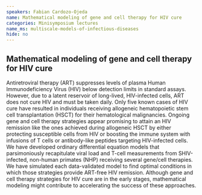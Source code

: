 ```yaml
---
speakers: Fabian Cardozo-Ojeda
name: Mathematical modeling of gene and cell therapy for HIV cure
categories: Minisymposium lectures
name_ms: multiscale-models-of-infectious-diseases
hide: no
---
```


## Mathematical modeling of gene and cell therapy for HIV cure

Antiretroviral therapy (ART) suppresses levels of plasma Human Immunodeficiency Virus (HIV) below detection limits in standard assays. However, due to a latent reservoir of long-lived, HIV-infected cells, ART does not cure HIV and must be taken daily. Only five known cases of HIV cure have resulted in individuals receiving allogeneic hematopoietic stem cell transplantation (HSCT) for their hematological malignancies. Ongoing gene and cell therapy strategies appear promising to attain an HIV remission like the ones achieved during allogeneic HSCT by either protecting susceptible cells from HIV or boosting the immune system with infusions of T cells or antibody-like peptides targeting HIV-infected cells. We have developed ordinary differential equation models that parsimoniously recapitulate viral load and T-cell measurements from SHIV-infected, non-human primates (NHP) receiving several gene/cell therapies. We have simulated each data-validated model to find optimal conditions in which those strategies provide ART-free HIV remission. Although gene and cell therapy strategies for HIV cure are in the early stages, mathematical modeling might contribute to accelerating the success of these approaches.


